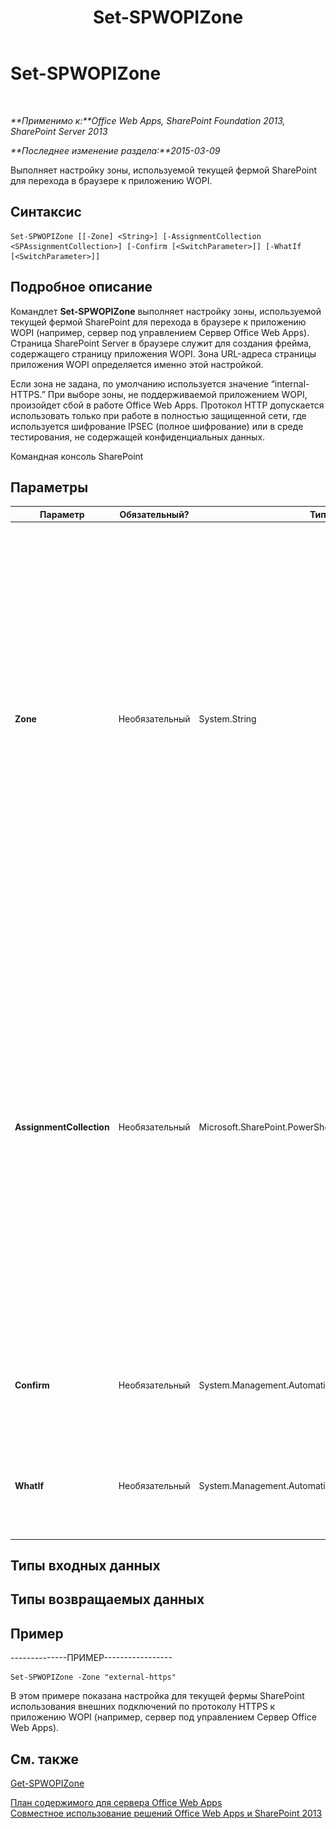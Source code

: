 ﻿---
title: Set-SPWOPIZone
TOCTitle: Set-SPWOPIZone
ms:assetid: bc751cc4-8ac8-45f7-b6ea-da6fcb5473ac
ms:mtpsurl: https://technet.microsoft.com/ru-ru/library/JJ219451(v=office.15)
ms:contentKeyID: 49624508
ms.date: 12/22/2017
mtps_version: v=office.15
ms.translationtype: HT
---

# Set-SPWOPIZone

 

_**Применимо к:**Office Web Apps, SharePoint Foundation 2013, SharePoint Server 2013_

_**Последнее изменение раздела:**2015-03-09_

Выполняет настройку зоны, используемой текущей фермой SharePoint для перехода в браузере к приложению WOPI.

## Синтаксис

    Set-SPWOPIZone [[-Zone] <String>] [-AssignmentCollection <SPAssignmentCollection>] [-Confirm [<SwitchParameter>]] [-WhatIf [<SwitchParameter>]]

## Подробное описание

Командлет **Set-SPWOPIZone** выполняет настройку зоны, используемой текущей фермой SharePoint для перехода в браузере к приложению WOPI (например, сервер под управлением Сервер Office Web Apps). Страница SharePoint Server в браузере служит для создания фрейма, содержащего страницу приложения WOPI. Зона URL-адреса страницы приложения WOPI определяется именно этой настройкой.

Если зона не задана, по умолчанию используется значение “internal-HTTPS.” При выборе зоны, не поддерживаемой приложением WOPI, произойдет сбой в работе Office Web Apps. Протокол HTTP допускается использовать только при работе в полностью защищенной сети, где используется шифрование IPSEC (полное шифрование) или в среде тестирования, не содержащей конфиденциальных данных.

Командная консоль SharePoint

## Параметры


<table>
<colgroup>
<col style="width: 25%" />
<col style="width: 25%" />
<col style="width: 25%" />
<col style="width: 25%" />
</colgroup>
<thead>
<tr class="header">
<th>Параметр</th>
<th>Обязательный?</th>
<th>Тип</th>
<th>Описание</th>
</tr>
</thead>
<tbody>
<tr class="odd">
<td><p><strong>Zone</strong></p></td>
<td><p>Необязательный</p></td>
<td><p>System.String</p></td>
<td><p>Задает зону. Чтобы получить список зон, поддерживаемых приложением WOPI, выполните командлет <strong>Get-SPWOPIBinding</strong>.</p>
<p>При использовании фермы SharePoint, которая одновременно является внешней и внутренней, укажите внешнюю ферму. Если используемая ферма SharePoint является только внутренней, укажите внутреннюю ферму. Протокол HTTP допускается использовать только при работе в полностью защищенной сети, где используется шифрование IPSEC (полное шифрование) или в среде тестирования, не содержащей конфиденциальных данных. Доступны следующие параметры:</p>
<p>- Internal-HTTP</p>
<p>- Internal-HTTPS</p>
<p>- External-HTTP</p>
<p>- External-HTTPS</p></td>
</tr>
<tr class="even">
<td><p><strong>AssignmentCollection</strong></p></td>
<td><p>Необязательный</p></td>
<td><p>Microsoft.SharePoint.PowerShell.SPAssignmentCollection</p></td>
<td><p>Управляет объектами в целях надлежащего удаления. При использовании таких объектов, как <strong>SPWeb</strong> и <strong>SPSite</strong>, может расходоваться много памяти. Для их использования в скриптах Windows PowerShell требуется надлежащее управление памятью. Вы можете назначать объекты <strong>SPAssignment</strong> переменной, а также удалять ненужные объекты, чтобы освободить память. Объекты <strong>SPWeb</strong>, <strong>SPSite</strong> и <strong>SPSiteAdministration</strong> удаляются автоматически, если не используется коллекция назначений или параметр <strong>Global</strong>.</p>
<div class="alert">
<table>
<thead>
<tr class="header">
<th><img src="images/JJ219451.note(Office.15).gif" title="Примечание" alt="Примечание" /><strong>Примечание</strong></th>
</tr>
</thead>
<tbody>
<tr class="odd">
<td>При использовании параметра <strong>Global</strong> все объекты содержатся в глобальном хранилище. Если объекты не используются сразу или удаляются с помощью команды <strong>Stop-SPAssignment</strong>, может возникнуть нехватка памяти.</td>
</tr>
</tbody>
</table>

</div></td>
</tr>
<tr class="odd">
<td><p><strong>Confirm</strong></p></td>
<td><p>Необязательный</p></td>
<td><p>System.Management.Automation.SwitchParameter</p></td>
<td><p>Предлагает подтвердить выполнение команды. Чтобы получить дополнительные сведения, введите следующую команду: <strong>get-help about_commonparameters</strong>.</p></td>
</tr>
<tr class="even">
<td><p><strong>WhatIf</strong></p></td>
<td><p>Необязательный</p></td>
<td><p>System.Management.Automation.SwitchParameter</p></td>
<td><p>Отображает описание команды. При этом сама команда не выполняется. Чтобы получить дополнительные сведения, введите следующую команду: <strong>get-help about_commonparameters</strong>.</p></td>
</tr>
</tbody>
</table>


## Типы входных данных

## Типы возвращаемых данных

## Пример

\--------------ПРИМЕР-----------------

    Set-SPWOPIZone -Zone "external-https"

В этом примере показана настройка для текущей фермы SharePoint использования внешних подключений по протоколу HTTPS к приложению WOPI (например, сервер под управлением Сервер Office Web Apps).

## См. также


[Get-SPWOPIZone](get-spwopizone.md)  


[План содержимого для сервера Office Web Apps](content-roadmap-for-office-web-apps-server.md)  
[Совместное использование решений Office Web Apps и SharePoint 2013](use-office-web-apps-with-sharepoint-2013.md)

